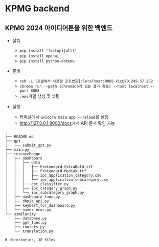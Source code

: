 # KPMG backend
KPMG 2024 아이디어톤을 위한 백엔드
---
- 설치
    - `pip install "fastapi[all]"`
    - `pip install openai`
    - `pip install python-dotenv`

- 준비
    - `ssh -L [로컬에서 사용할 포트번호]:localhost:8888 kic@20.249.57.252`
    - `chroma run --path [chromadb가 있는 폴더 경로] --host localhost --port 8888`
    - `.env`파일 생성 및 셋팅


- 실행
    - 터미널에서 `uvicorn main:app --reload`를 실행
    - <http://127.0.0.1:8000/docs>에서 API 문서 확인 가능

```
.
├── README.md
├── gpt
│   └── submit_gpt.py
├── main.py
├── researchpage
│   ├── dashboard
│   │   ├── data
│   │   │   ├── Pretendard-ExtraBold.ttf
│   │   │   ├── Pretendard-Medium.ttf
│   │   │   ├── ipc_application_category.csv
│   │   │   └── ipc_application_subcategory.csv
│   │   ├── gpt_classifier.py
│   │   ├── ipc_category_graph.py
│   │   └── ipc_subcategory_graph.py
│   ├── dashboard_func.py
│   ├── dbpia_api.py
│   ├── keybert_for_dashboard.py
│   └── naver_news.py
└── similarity
    ├── database.py
    ├── gpt_func.py
    ├── routers.py
    └── translation.py

6 directories, 18 files
```
